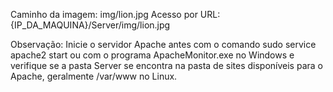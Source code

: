 Caminho da imagem: img/lion.jpg
Acesso por URL: {IP_DA_MAQUINA}/Server/img/lion.jpg

Observação: Inicie o servidor Apache antes com o comando sudo service apache2 start ou com o programa ApacheMonitor.exe no Windows e verifique se a pasta Server se encontra na pasta de sites disponíveis para o Apache, geralmente /var/www no Linux.
